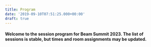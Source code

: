```yaml
---
title: Program
date: '2019-09-10T07:51:25.000+00:00'
draft: true
---
```


<h4 class="mb-4">Welcome to the session program for Beam Summit 2023. The list of sessions is stable, but times and room assignments may be updated.</h4>


<script type="text/javascript" src="https://sessionize.com/api/v2/xmtowqnb/view/GridSmart"></script>